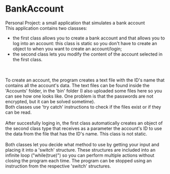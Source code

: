 # BankAccount
Personal Project: a small application that simulates a bank account
<br>This application contains two classses:
- the first class allows you to create a bank account and that allows you to log into an account: this class is static so you don't have to create an object to when you want to create an account/login;
- the second class lets you modify the content of the account selected in the first class.

<br><br>To create an account, the program creates a text file with the ID's name that contains all the account's data. The text files can be found inside the 'Accounts' folder, in the 'bin' folder (I also uploaded some files here so you can see how one looks like. One problem is that the passwords are not encrypted, but it can be solved sometime). <br>Both classes use 'try catch' instructions to check if the files exist or if they can be read.
<br><br>After succesfully loging in, the first class automatically creates an object of the second class type that receives as a parameter the account's ID to use the data from the file that has the ID's name. This class is not static.
<br><br>Both classes let you decide what method to use by getting your input and placing it into a 'switch' structure. These structures are included into an infinite loop ("while(true)") so you can perform multiple actions without closing the program each time. The program can be stopped using an instruction from the respective 'switch' structures.

